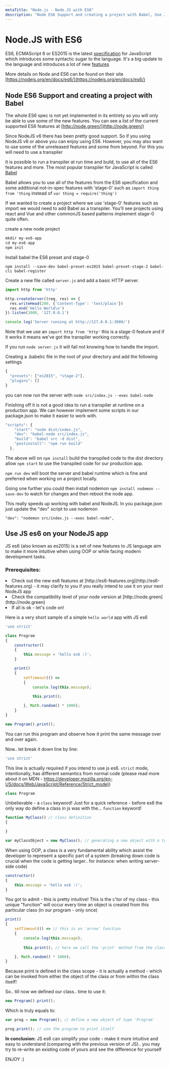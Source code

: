```yaml
---
metaTitle: "Node.js - Node.JS with ES6"
description: "Node ES6 Support and creating a project with Babel, Use JS es6 on your NodeJS app"
---
```


# Node.JS with ES6


ES6, ECMAScript 6 or ES2015 is the latest [specification](http://www.ecma-international.org/ecma-262/6.0/) for JavaScript which introduces some syntactic sugar to the language. It's a big update to the language and introduces a lot of new [features](https://github.com/lukehoban/es6features)

More details on Node and ES6 can be found on their site [https://nodejs.org/en/docs/es6/](https://nodejs.org/en/docs/es6/)



## Node ES6 Support and creating a project with Babel


The whole ES6 spec is not yet implemented in its entirety so you will only be able to use some of the new features. You can see a list of the current supported ES6 features at [http://node.green/](http://node.green/)

Since NodeJS v6 there has been pretty good support. So if you using NodeJS v6 or above you can enjoy using ES6. However, you may also want to use some of the unreleased features and some from beyond. For this you will need to use a transpiler

It is possible to run a transpiler at run time and build, to use all of the ES6 features and more. The most popular transpiler for JavaScript is called [Babel](https://babeljs.io/)

Babel allows you to use all of the features from the ES6 specification and some additional not-in-spec features with 'stage-0' such as `import thing from 'thing` instead of `var thing = require('thing')`

If we wanted to create a project where we use 'stage-0' features such as import we would need to add Babel as a transpiler. You'll see projects using react and Vue and other commonJS based patterns implement stage-0 quite often.

create a new node project

```js
mkdir my-es6-app
cd my-es6-app
npm init

```

Install babel the ES6 preset and stage-0

`npm install --save-dev babel-preset-es2015 babel-preset-stage-2 babel-cli babel-register`

Create a new file called `server.js` and add a basic HTTP server.

```js
import http from 'http'

http.createServer((req, res) => {
  res.writeHead(200, {'Content-Type': 'text/plain'})
  res.end('Hello World\n')
}).listen(3000, '127.0.0.1')

console.log('Server running at http://127.0.0.1:3000/')

```

Note that we use an `import http from 'http'` this is a stage-0 feature and if it works it means we've got the transpiler working correctly.

If you run `node server.js` it will fail not knowing how to handle the import.

Creating a .babelrc file in the root of your directory and add the following settings

```js
{
  "presets": ["es2015", "stage-2"],
  "plugins": []
}

```

you can now run the server with `node src/index.js --exec babel-node`

Finishing off it is not a good idea to run a transpiler at runtime on a production app. We can however implement some scripts in our package.json to make it easier to work with.

```js
"scripts": {
    "start": "node dist/index.js",
    "dev": "babel-node src/index.js",
    "build": "babel src -d dist",
    "postinstall": "npm run build"
  },

```

The above will on `npm install` build the transpiled code to the dist directory allow `npm start` to use the transpiled code for our production app.

`npm run dev` will boot the server and babel runtime which is fine and preferred when working on a project locally.

Going one further you could then install nodemon `npm install nodemon --save-dev` to watch for changes and then reboot the node app.

This really speeds up working with babel and NodeJS. In you package.json just update the "dev" script to use nodemon

`"dev": "nodemon src/index.js --exec babel-node",`



## Use JS es6 on your NodeJS app


JS es6 (also known as es2015) is a set of new features to JS language aim to make it more intuitive when using OOP or while facing modern development tasks.

### Prerequisites:

<li>
Check out the new es6 features at [http://es6-features.org](http://es6-features.org) - it may clarify to you if you really intend to use it on your next NodeJS app
</li>
<li>
Check the compatibility level of your node version at [http://node.green](http://node.green)
</li>
<li>
If all is ok - let's code on!
</li>

Here is a very short sample of a simple `hello world` app with JS es6

```js
'use strict'

class Program
{
    constructor()
    {
        this.message = 'hello es6 :)';
    }

    print()
    {
        setTimeout(() =>
        {
            console.log(this.message);
            
            this.print();

        }, Math.random() * 1000);
    }
}

new Program().print();

```

You can run this program and observe how it print the same message over and over again.

Now.. let break it down line by line:

```js
'use strict'

```

This line is actually required if you intend to use js es6. `strict` mode, intentionally, has different semantics from normal code (please read more about it on MDN - [https://developer.mozilla.org/en-US/docs/Web/JavaScript/Reference/Strict_mode)](https://developer.mozilla.org/en-US/docs/Web/JavaScript/Reference/Strict_mode))

```js
class Program

```

Unbelievable - a `class` keyword! Just for a quick reference - before es6 the only way do define a class in js was with the... `function` keyword!

```js
function MyClass() // class definition
{

}

var myClassObject = new MyClass(); // generating a new object with a type of MyClass

```

When using OOP, a class is a very fundamental ability which assist the developer to represent a specific part of a system (breaking down code is crucial when the code is getting larger.. for instance: when writing server-side code)

```js
constructor()
{
    this.message = 'hello es6 :)';
}

```

You got to admit - this is pretty intuitive! This is the c'tor of my class - this unique "function" will occur every time an object is created from this particular class (in our program - only once)

```js
print()
{
    setTimeout(() => // this is an 'arrow' function
    {
        console.log(this.message);
        
        this.print(); // here we call the 'print' method from the class template itself (a recursion in this particular case)

    }, Math.random() * 1000);
}

```

Because print is defined in the class scope - it is actually a method - which can be invoked from either the object of the class or from within the class itself!

So.. till now we defined our class.. time to use it:

```js
new Program().print();

```

Which is truly equals to:

```js
var prog = new Program(); // define a new object of type 'Program'

prog.print(); // use the program to print itself

```

**In conclusion:** JS es6 can simplify your code - make it more intuitive and easy to understand (comparing with the previous version of JS).. you may try to re-write an existing code of yours and see the difference for yourself

ENJOY :)

